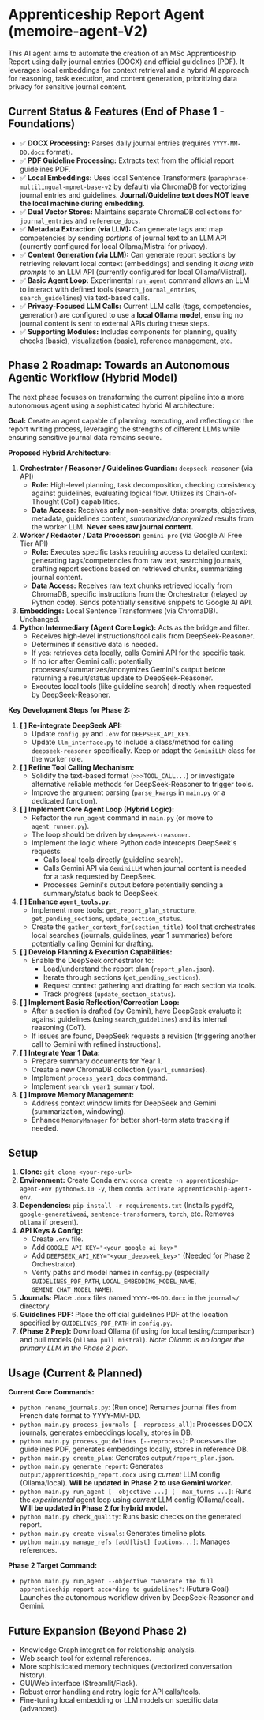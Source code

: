 # Apprenticeship Report Agent (memoire-agent-V2)

This AI agent aims to automate the creation of an MSc Apprenticeship Report using daily journal entries (DOCX) and official guidelines (PDF). It leverages local embeddings for context retrieval and a hybrid AI approach for reasoning, task execution, and content generation, prioritizing data privacy for sensitive journal content.

## Current Status & Features (End of Phase 1 - Foundations)

*   ✅ **DOCX Processing:** Parses daily journal entries (requires `YYYY-MM-DD.docx` format).
*   ✅ **PDF Guideline Processing:** Extracts text from the official report guidelines PDF.
*   ✅ **Local Embeddings:** Uses local Sentence Transformers (`paraphrase-multilingual-mpnet-base-v2` by default) via ChromaDB for vectorizing journal entries and guidelines. **Journal/Guideline text does NOT leave the local machine during embedding.**
*   ✅ **Dual Vector Stores:** Maintains separate ChromaDB collections for `journal_entries` and `reference_docs`.
*   ✅ **Metadata Extraction (via LLM):** Can generate tags and map competencies by sending *portions* of journal text to an LLM API (currently configured for local Ollama/Mistral for privacy).
*   ✅ **Content Generation (via LLM):** Can generate report sections by retrieving relevant local context (embeddings) and sending it *along with prompts* to an LLM API (currently configured for local Ollama/Mistral).
*   ✅ **Basic Agent Loop:** Experimental `run_agent` command allows an LLM to interact with defined tools (`search_journal_entries`, `search_guidelines`) via text-based calls.
*   ✅ **Privacy-Focused LLM Calls:** Current LLM calls (tags, competencies, generation) are configured to use a **local Ollama model**, ensuring no journal content is sent to external APIs during these steps.
*   ✅ **Supporting Modules:** Includes components for planning, quality checks (basic), visualization (basic), reference management, etc.

## Phase 2 Roadmap: Towards an Autonomous Agentic Workflow (Hybrid Model)

The next phase focuses on transforming the current pipeline into a more autonomous agent using a sophisticated hybrid AI architecture:

**Goal:** Create an agent capable of planning, executing, and reflecting on the report writing process, leveraging the strengths of different LLMs while ensuring sensitive journal data remains secure.

**Proposed Hybrid Architecture:**

1.  **Orchestrator / Reasoner / Guidelines Guardian:** `deepseek-reasoner` (via API)
    *   **Role:** High-level planning, task decomposition, checking consistency against guidelines, evaluating logical flow. Utilizes its Chain-of-Thought (CoT) capabilities.
    *   **Data Access:** Receives **only** non-sensitive data: prompts, objectives, metadata, guidelines content, *summarized/anonymized* results from the worker LLM. **Never sees raw journal content.**
2.  **Worker / Redactor / Data Processor:** `gemini-pro` (via Google AI Free Tier API)
    *   **Role:** Executes specific tasks requiring access to detailed context: generating tags/competencies from raw text, searching journals, drafting report sections based on retrieved chunks, summarizing journal content.
    *   **Data Access:** Receives raw text chunks retrieved locally from ChromaDB, specific instructions from the Orchestrator (relayed by Python code). Sends potentially sensitive snippets to Google AI API.
3.  **Embeddings:** Local Sentence Transformers (via ChromaDB). Unchanged.
4.  **Python Intermediary (Agent Core Logic):** Acts as the bridge and filter.
    *   Receives high-level instructions/tool calls from DeepSeek-Reasoner.
    *   Determines if sensitive data is needed.
    *   If yes: retrieves data locally, calls Gemini API for the specific task.
    *   If no (or after Gemini call): potentially processes/summarizes/anonymizes Gemini's output before returning a result/status update to DeepSeek-Reasoner.
    *   Executes local tools (like guideline search) directly when requested by DeepSeek-Reasoner.

**Key Development Steps for Phase 2:**

1.  **[ ] Re-integrate DeepSeek API:**
    *   Update `config.py` and `.env` for `DEEPSEEK_API_KEY`.
    *   Update `llm_interface.py` to include a class/method for calling `deepseek-reasoner` specifically. Keep or adapt the `GeminiLLM` class for the worker role.
2.  **[ ] Refine Tool Calling Mechanism:**
    *   Solidify the text-based format (`>>>TOOL_CALL...`) or investigate alternative reliable methods for DeepSeek-Reasoner to trigger tools.
    *   Improve the argument parsing (`parse_kwargs` in `main.py` or a dedicated function).
3.  **[ ] Implement Core Agent Loop (Hybrid Logic):**
    *   Refactor the `run_agent` command in `main.py` (or move to `agent_runner.py`).
    *   The loop should be driven by `deepseek-reasoner`.
    *   Implement the logic where Python code intercepts DeepSeek's requests:
        *   Calls local tools directly (guideline search).
        *   Calls Gemini API via `GeminiLLM` when journal content is needed for a task requested by DeepSeek.
        *   Processes Gemini's output before potentially sending a summary/status back to DeepSeek.
4.  **[ ] Enhance `agent_tools.py`:**
    *   Implement more tools: `get_report_plan_structure`, `get_pending_sections`, `update_section_status`.
    *   Create the `gather_context_for(section_title)` tool that orchestrates local searches (journals, guidelines, year 1 summaries) before potentially calling Gemini for drafting.
5.  **[ ] Develop Planning & Execution Capabilities:**
    *   Enable the DeepSeek orchestrator to:
        *   Load/understand the report plan (`report_plan.json`).
        *   Iterate through sections (`get_pending_sections`).
        *   Request context gathering and drafting for each section via tools.
        *   Track progress (`update_section_status`).
6.  **[ ] Implement Basic Reflection/Correction Loop:**
    *   After a section is drafted (by Gemini), have DeepSeek evaluate it against guidelines (using `search_guidelines`) and its internal reasoning (CoT).
    *   If issues are found, DeepSeek requests a revision (triggering another call to Gemini with refined instructions).
7.  **[ ] Integrate Year 1 Data:**
    *   Prepare summary documents for Year 1.
    *   Create a new ChromaDB collection (`year1_summaries`).
    *   Implement `process_year1_docs` command.
    *   Implement `search_year1_summary` tool.
8.  **[ ] Improve Memory Management:**
    *   Address context window limits for DeepSeek and Gemini (summarization, windowing).
    *   Enhance `MemoryManager` for better short-term state tracking if needed.

## Setup

1.  **Clone:** `git clone <your-repo-url>`
2.  **Environment:** Create Conda env: `conda create -n apprenticeship-agent-env python=3.10 -y`, then `conda activate apprenticeship-agent-env`.
3.  **Dependencies:** `pip install -r requirements.txt` (Installs `pypdf2`, `google-generativeai`, `sentence-transformers`, `torch`, etc. Removes `ollama` if present).
4.  **API Keys & Config:**
    *   Create `.env` file.
    *   Add `GOOGLE_API_KEY="<your_google_ai_key>"`
    *   Add `DEEPSEEK_API_KEY="<your_deepseek_key>"` (Needed for Phase 2 Orchestrator).
    *   Verify paths and model names in `config.py` (especially `GUIDELINES_PDF_PATH`, `LOCAL_EMBEDDING_MODEL_NAME`, `GEMINI_CHAT_MODEL_NAME`).
5.  **Journals:** Place `.docx` files named `YYYY-MM-DD.docx` in the `journals/` directory.
6.  **Guidelines PDF:** Place the official guidelines PDF at the location specified by `GUIDELINES_PDF_PATH` in `config.py`.
7.  **(Phase 2 Prep):** Download Ollama (if using for local testing/comparison) and pull models (`ollama pull mistral`). *Note: Ollama is no longer the primary LLM in the Phase 2 plan.*

## Usage (Current & Planned)

**Current Core Commands:**

*   `python rename_journals.py`: (Run once) Renames journal files from French date format to YYYY-MM-DD.
*   `python main.py process_journals [--reprocess_all]`: Processes DOCX journals, generates embeddings locally, stores in DB.
*   `python main.py process_guidelines [--reprocess]`: Processes the guidelines PDF, generates embeddings locally, stores in reference DB.
*   `python main.py create_plan`: Generates `output/report_plan.json`.
*   `python main.py generate_report`: Generates `output/apprenticeship_report.docx` using *current* LLM config (Ollama/local). **Will be updated in Phase 2 to use Gemini worker.**
*   `python main.py run_agent [--objective ...] [--max_turns ...]`: Runs the *experimental* agent loop using *current* LLM config (Ollama/local). **Will be updated in Phase 2 for hybrid model.**
*   `python main.py check_quality`: Runs basic checks on the generated report.
*   `python main.py create_visuals`: Generates timeline plots.
*   `python main.py manage_refs [add|list] [options...]`: Manages references.

**Phase 2 Target Command:**

*   `python main.py run_agent --objective "Generate the full apprenticeship report according to guidelines"`: (Future Goal) Launches the autonomous workflow driven by DeepSeek-Reasoner and Gemini.

## Future Expansion (Beyond Phase 2)

*   Knowledge Graph integration for relationship analysis.
*   Web search tool for external references.
*   More sophisticated memory techniques (vectorized conversation history).
*   GUI/Web interface (Streamlit/Flask).
*   Robust error handling and retry logic for API calls/tools.
*   Fine-tuning local embedding or LLM models on specific data (advanced).
